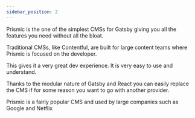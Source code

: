 ```yaml
---
sidebar_position: 2
---
```


Prismic is the one of the simplest CMSs for Gatsby giving you all the features you need without all the bloat.

Traditional CMSs, like Contentful, are built for large content teams where Prismic is focused on the developer.

This gives it a very great dev experience. It is very easy to use and understand.

Thanks to the modular nature of Gatsby and React you can easily replace the CMS if for some reason you want to go with another provider.

Prismic is a fairly popular CMS and used by large companies such as Google and Netflix
